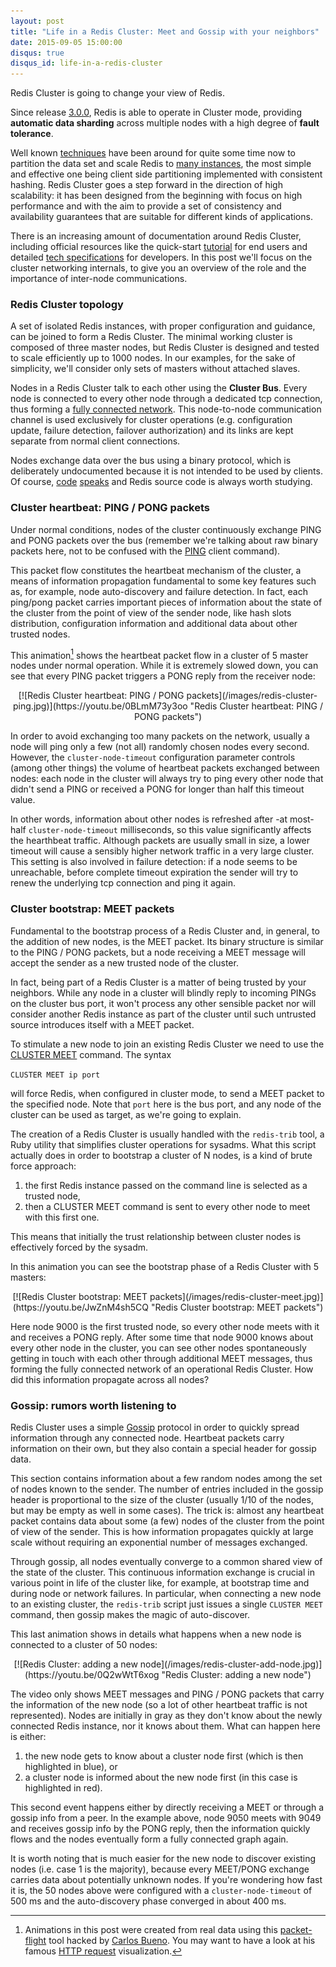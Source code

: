 ```yaml
---
layout: post
title: "Life in a Redis Cluster: Meet and Gossip with your neighbors"
date: 2015-09-05 15:00:00
disqus: true
disqus_id: life-in-a-redis-cluster
---
```


Redis Cluster is going to change your view of Redis.

Since release [3.0.0](https://groups.google.com/d/msg/redis-db/dO0bFyD_THQ/Uoo2GjIx6qgJ), Redis is able to operate in Cluster mode, providing **automatic data sharding** across multiple nodes with a high degree of **fault tolerance**.

Well known [techniques](http://redis.io/topics/partitioning) have been around for quite some time now to partition the data set and scale Redis to [many instances](http://highscalability.com/blog/2014/8/27/the-12m-opssec-redis-cloud-cluster-single-server-unbenchmark.html), the most simple and effective one being client side partitioning implemented with consistent hashing. Redis Cluster goes a step forward in the direction of high scalability: it has been designed from the beginning with focus on high performance and with the aim to provide a set of consistency and availability guarantees that are suitable for different kinds of applications.

There is an increasing amount of documentation around Redis Cluster, including official resources like the quick-start [tutorial](http://redis.io/topics/cluster-tutorial) for end users and detailed [tech specifications](http://redis.io/topics/cluster-spec) for developers. In this post we'll focus on the cluster networking internals, to give you an overview of the role and the importance of inter-node communications.

### Redis Cluster topology ###

A set of isolated Redis instances, with proper configuration and guidance, can be joined to form a Redis Cluster. The minimal working cluster is composed of three master nodes, but Redis Cluster is designed and tested to scale efficiently up to 1000 nodes. In our examples, for the sake of simplicity, we'll consider only sets of masters without attached slaves.

Nodes in a Redis Cluster talk to each other using the **Cluster Bus**. Every node is connected to every other node through a dedicated tcp connection, thus forming a [fully connected network](https://en.wikipedia.org/wiki/Network_topology#Mesh). This node-to-node communication channel is used exclusively for cluster operations (e.g. configuration update, failure detection, failover authorization) and its links are kept separate from normal client connections.

Nodes exchange data over the bus using a binary protocol, which is deliberately undocumented because it is not intended to be used by clients. Of course, [code](https://github.com/antirez/redis/blob/unstable/src/cluster.h) [speaks](https://github.com/antirez/redis/blob/unstable/src/cluster.c) and Redis source code is always worth studying.

### Cluster heartbeat: PING / PONG packets ###

Under normal conditions, nodes of the cluster continuously exchange PING and PONG packets over the bus (remember we're talking about raw binary packets here, not to be confused with the [PING](http://redis.io/commands/ping) client command).

This packet flow constitutes the heartbeat mechanism of the cluster, a means of information propagation fundamental to some key features such as, for example, node auto-discovery and failure detection. In fact, each ping/pong packet carries important pieces of information about the state of the cluster from the point of view of the sender node, like hash slots distribution, configuration information and additional data about other trusted nodes.

This animation[^animation] shows the heartbeat packet flow in a cluster of 5 master nodes under normal operation. While it is extremely slowed down, you can see that every PING packet triggers a PONG reply from the receiver node:

<div style="text-align: center" markdown="1">
[![Redis Cluster heartbeat: PING / PONG packets](/images/redis-cluster-ping.jpg)](https://youtu.be/0BLmM73y3oo "Redis Cluster heartbeat: PING / PONG packets")
</div>

In order to avoid exchanging too many packets on the network, usually a node will ping only a few (not all) randomly chosen nodes every second. However, the `cluster-node-timeout` configuration parameter controls (among other things) the volume of heartbeat packets exchanged between nodes: each node in the cluster will always try to ping every other node that didn't send a PING or received a PONG for longer than half this timeout value.

In other words, information about other nodes is refreshed after -at most- half `cluster-node-timeout` milliseconds, so this value significantly affects the hearthbeat traffic. Although packets are usually small in size, a lower timeout will cause a sensibly higher network traffic in a very large cluster. This setting is also involved in failure detection: if a node seems to be unreachable, before complete timeout expiration the sender will try to renew the underlying tcp connection and ping it again.

### Cluster bootstrap: MEET packets ###

Fundamental to the bootstrap process of a Redis Cluster and, in general, to the addition of new nodes, is the MEET packet. Its binary structure is similar to the PING / PONG packets, but a node receiving a MEET message will accept the sender as a new trusted node of the cluster.

In fact, being part of a Redis Cluster is a matter of being trusted by your neighbors. While any node in a cluster will blindly reply to incoming PINGs on the cluster bus port, it won't process any other sensible packet nor will consider another Redis instance as part of the cluster until such untrusted source introduces itself with a MEET packet.

To stimulate a new node to join an existing Redis Cluster we need to use the [CLUSTER MEET](http://redis.io/commands/cluster-meet) command. The syntax

`CLUSTER MEET ip port`

will force Redis, when configured in cluster mode, to send a MEET packet to the specified node. Note that `port` here is the bus port, and any node of the cluster can be used as target, as we're going to explain.

The creation of a Redis Cluster is usually handled with the `redis-trib` tool, a Ruby utility that simplifies cluster operations for sysadms. What this script actually does in order to bootstrap a cluster of N nodes, is a kind of brute force approach:

1. the first Redis instance passed on the command line is selected as a trusted node,
2. then a CLUSTER MEET command is sent to every other node to meet with this first one.

This means that initially the trust relationship between cluster nodes is effectively forced by the sysadm.

In this animation you can see the bootstrap phase of a Redis Cluster with 5 masters:

<div style="text-align: center" markdown="1">
[![Redis Cluster bootstrap: MEET packets](/images/redis-cluster-meet.jpg)](https://youtu.be/JwZnM4sh5CQ "Redis Cluster bootstrap: MEET packets")
</div>

Here node 9000 is the first trusted node, so every other node meets with it and receives a PONG reply. After some time that node 9000 knows about every other node in the cluster, you can see other nodes spontaneously getting in touch with each other through additional MEET messages, thus forming the fully connected network of an operational Redis Cluster. How did this information propagate across all nodes?

### Gossip: rumors worth listening to ###

Redis Cluster uses a simple [Gossip](https://en.wikipedia.org/wiki/Gossip_protocol) protocol in order to quickly spread information through any connected node. Heartbeat packets carry information on their own, but they also contain a special header for gossip data.

This section contains information about a few random nodes among the set of nodes known to the sender. The number of entries included in the gossip header is proportional to the size of the cluster (usually 1/10 of the nodes, but may be empty as well in some cases). The trick is: almost any heartbeat packet contains data about some (a few) nodes of the cluster from the point of view of the sender. This is how information propagates quickly at large scale without requiring an exponential number of messages exchanged.

Through gossip, all nodes eventually converge to a common shared view of the state of the cluster. This continuous information exchange is crucial in various point in life of the cluster like, for example, at bootstrap time and during node or network failures. In particular, when connecting a new node to an existing cluster, the `redis-trib` script just issues a single `CLUSTER MEET` command, then gossip makes the magic of auto-discover.

This last animation shows in details what happens when a new node is connected to a cluster of 50 nodes:

<div style="text-align: center" markdown="1">
[![Redis Cluster: adding a new node](/images/redis-cluster-add-node.jpg)](https://youtu.be/0Q2wWtT6xog "Redis Cluster: adding a new node")
</div>

The video only shows MEET messages and PING / PONG packets that carry the information of the new node (so a lot of other heartbeat traffic is not represented). Nodes are initially in gray as they don't know about the newly connected Redis instance, nor it knows about them. What can happen here is either:

1. the new node gets to know about a cluster node first (which is then highlighted in blue), or
2. a cluster node is informed about the new node first (in this case is highlighted in red).

This second event happens either by directly receiving a MEET or through a gossip info from a peer. In the example above, node 9050 meets with 9049 and receives gossip info by the PONG reply, then the information quickly flows and the nodes eventually form a fully connected graph again.

It is worth noting that is much easier for the new node to discover existing nodes (i.e. case 1 is the majority), because every MEET/PONG exchange carries data about potentially unknown nodes. If you're wondering how fast it is, the 50 nodes above were configured with a `cluster-node-timeout` of 500 ms and the auto-discovery phase converged in about 400 ms.

[^animation]: Animations in this post were created from real data using this [packet-flight](https://github.com/aristus/packet-flight) tool hacked by [Carlos Bueno](https://vimeo.com/carlosb). You may want to have a look at his famous [HTTP request](https://vimeo.com/14439742) visualization.
